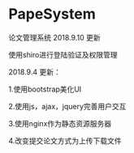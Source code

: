 # PapeSystem
论文管理系统
2018.9.10 更新


使用shiro进行登陆验证及权限管理


2018.9.4 更新：


1.使用bootstrap美化UI

2.使用js，ajax，jquery完善用户交互

3.使用nginx作为静态资源服务器

4.改变提交论文方式为上传下载文件
